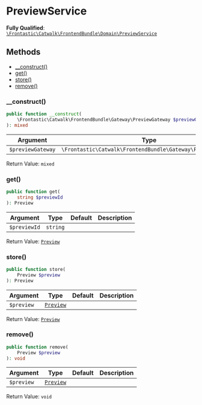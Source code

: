 #  PreviewService

**Fully Qualified**: [`\Frontastic\Catwalk\FrontendBundle\Domain\PreviewService`](../../../../src/php/FrontendBundle/Domain/PreviewService.php)

## Methods

* [__construct()](#__construct)
* [get()](#get)
* [store()](#store)
* [remove()](#remove)

### __construct()

```php
public function __construct(
    \Frontastic\Catwalk\FrontendBundle\Gateway\PreviewGateway $previewGateway
): mixed
```

Argument|Type|Default|Description
--------|----|-------|-----------
`$previewGateway`|`\Frontastic\Catwalk\FrontendBundle\Gateway\PreviewGateway`||

Return Value: `mixed`

### get()

```php
public function get(
    string $previewId
): Preview
```

Argument|Type|Default|Description
--------|----|-------|-----------
`$previewId`|`string`||

Return Value: [`Preview`](Preview.md)

### store()

```php
public function store(
    Preview $preview
): Preview
```

Argument|Type|Default|Description
--------|----|-------|-----------
`$preview`|[`Preview`](Preview.md)||

Return Value: [`Preview`](Preview.md)

### remove()

```php
public function remove(
    Preview $preview
): void
```

Argument|Type|Default|Description
--------|----|-------|-----------
`$preview`|[`Preview`](Preview.md)||

Return Value: `void`

